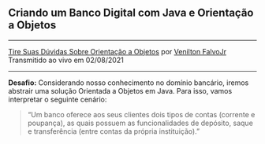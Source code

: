 ## Criando um Banco Digital com Java e Orientação a Objetos

---

[Tire Suas Dúvidas Sobre Orientação a Objetos](https://www.youtube.com/watch?v=YS6ouOhkyNI) 
por [Venilton FalvoJr](https://github.com/falvojr)
Transmitido ao vivo em 02/08/2021

---

**Desafio:** Considerando nosso conhecimento no domínio bancário, iremos abstrair uma solução Orientada a Objetos em Java. Para isso, vamos interpretar o seguinte cenário: 

> “Um banco oferece aos seus clientes dois tipos de contas (corrente e poupança), as quais possuem as funcionalidades de depósito, saque e transferência (entre contas da própria instituição).”

